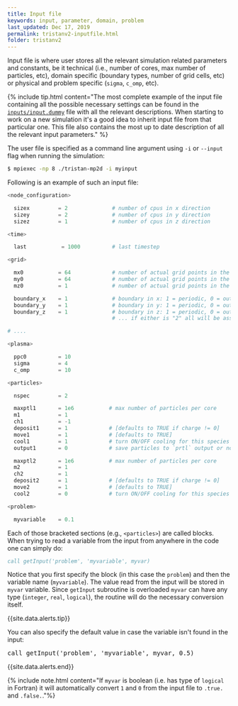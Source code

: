 ```yaml
---
title: Input file
keywords: input, parameter, domain, problem
last_updated: Dec 17, 2019
permalink: tristanv2-inputfile.html
folder: tristanv2
---
```


Input file is where user stores all the relevant simulation related parameters and constants, be it technical (i.e., number of cores, max number of particles, etc), domain specific (boundary types, number of grid cells, etc) or physical and problem specific (`sigma`, `c_omp`, etc).

{% include tip.html content="The most complete example of the input file containing all the possible necessary settings can be found in the [`inputs/input.dummy`](https://github.com/PrincetonUniversity/tristan-v2/blob/master/inputs/input.dummy) file with all the relevant descriptions. When starting to work on a new simulation it's a good idea to inherit input file from that particular one. This file also contains the most up to date description of all the relevant input parameters." %}

The user file is specified as a command line argument using `-i` or `--input` flag when running the simulation:
```bash
$ mpiexec -np 8 ./tristan-mp2d -i myinput
```

Following is an example of such an input file:

```python
<node_configuration>

  sizex         = 2              # number of cpus in x direction
  sizey         = 2              # number of cpus in y direction
  sizez         = 1              # number of cpus in z direction

<time>

  last           = 1000          # last timestep

<grid>

  mx0           = 64             # number of actual grid points in the x direction
  my0           = 64             # number of actual grid points in the y direction
  mz0           = 1              # number of actual grid points in the z direction

  boundary_x    = 1              # boundary in x: 1 = periodic, 0 = outflow, 2 = radial outflow
  boundary_y    = 1              # boundary in y: 1 = periodic, 0 = outflow, 2 = radial outflow
  boundary_z    = 1              # boundary in z: 1 = periodic, 0 = outflow, 2 = radial outflow
                                 # ... if either is "2" all will be assigned to "2"

# ....

<plasma>

  ppc0          = 10
  sigma         = 4
  c_omp         = 10

<particles>

  nspec         = 2

  maxptl1       = 1e6           # max number of particles per core
  m1            = 1
  ch1           = -1
  deposit1      = 1             # [defaults to TRUE if charge != 0]
  move1         = 1             # [defaults to TRUE]
  cool1         = 1             # turn ON/OFF cooling for this species
  output1       = 0             # save particles to `prtl` output or not [defaults to TRUE]

  maxptl2       = 1e6           # max number of particles per core
  m2            = 1
  ch2           = 1
  deposit2      = 1             # [defaults to TRUE if charge != 0]
  move2         = 1             # [defaults to TRUE]
  cool2         = 0             # turn ON/OFF cooling for this species

<problem>

  myvariable    = 0.1
```

Each of those bracketed sections (e.g., `<particles>`) are called blocks. When trying to read a variable from the input from anywhere in the code one can simply do:
```fortran
call getInput('problem', 'myvariable', myvar)
```
Notice that you first specify the block (in this case the `problem`) and then the variable name (`myvariable`). The value read from the input will be stored in `myvar` variable. Since `getInput` subroutine is overloaded `myvar` can have any type (`integer`, `real`, `logical`), the routine will do the necessary conversion itself.

{{site.data.alerts.tip}}
<p>You can also specify the default value in case the variable isn't found in the input:</p>
<pre>
call getInput('problem', 'myvariable', myvar, 0.5)
</pre>
{{site.data.alerts.end}}


{% include note.html content="If `myvar` is boolean (i.e. has type of `logical` in Fortran) it will automatically convert `1` and `0` from the input file to `.true.` and `.false.`."%}

